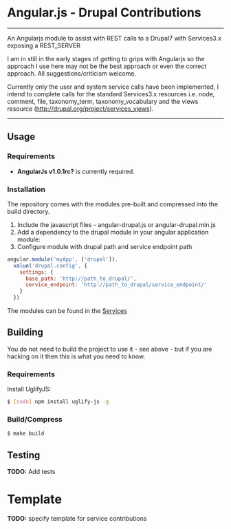 # Angular.js - Drupal Contributions

***

An Angularjs module to assist with REST calls to a Drupal7 with Services3.x exposing a REST_SERVER

I am in still in the early stages of getting to grips with Angularjs so the approach I use here may not be the best approach or even the correct approach.
All suggestions/criticism welcome.

Currently only the user and system service calls have been implemented, I intend to complete calls for the standard Services3.x resources i.e. node, comment, file, taxonomy_term, taxonomy_vocabulary
and the views resource (http://drupal.org/project/services_views).

***
## Usage

### Requirements

* **AngularJs v1.0.1rc?** is currently required.

### Installation

The repository comes with the modules pre-built and compressed into the build directory.

1. Include the javascript files - angular-drupal.js or angular-drupal.min.js  
2. Add a dependency to the drupal module in your angular application module:
3. Configure module with drupal path and service endpoint path
```javascript
angular.module('myApp', ['drupal']).
  value('drupal.config', {
    settings: {
      base_path: 'http://path_to_drupal/',
      service_endpoint: 'http://path_to_drupal/service_endpoint/'
    }
  })
```

The modules can be found in the [Services](https://github.com/dineshcooper/angular-drupal/tree/master/modules/services) 

## Building

You do not need to build the project to use it - see above - but if you are hacking on it then this is what you need to know.

### Requirements

Install UglifyJS:

```bash
$ [sudo] npm install uglify-js -g  
```

### Build/Compress

```bash
$ make build
```

## Testing

**TODO:** Add tests

# Template

**TODO:** specify template for service contributions
